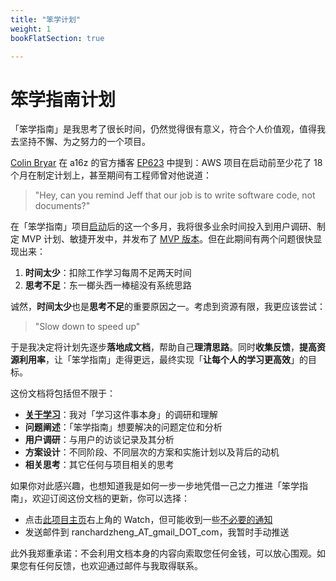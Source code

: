 ```yaml
---
title: "笨学计划"
weight: 1
bookFlatSection: true

---
```


# 笨学指南计划

「笨学指南」是我思考了很长时间，仍然觉得很有意义，符合个人价值观，值得我去坚持不懈、为之努力的一个项目。

[Colin Bryar](https://g.co/kgs/n5pDcS) 在 a16z 的官方播客 [EP623](https://future.a16z.com/podcasts/working-backwards-amazon-bezos-memos-releases-narratives/) 中提到：AWS 项目在启动前至少花了 18 个月在制定计划上，甚至期间有工程师曾对他说道：

> "Hey, can you remind Jeff that our job is to write software code, not documents?"

在「笨学指南」项目[启动](https://zhenghe-md.github.io/blog/2021/10/06/Announcing-the-start-of-project-LTTHW/)后的这一个多月，我将很多业余时间投入到用户调研、制定 MVP 计划、敏捷开发中，并发布了 [MVP 版本](http://learn-the-hard-way.cn/)。但在此期间有两个问题很快显现出来：

1. **时间太少**：扣除工作学习每周不足两天时间
2. **思考不足**：东一榔头西一棒槌没有系统思路

诚然，**时间太少**也是**思考不足**的重要原因之一。考虑到资源有限，我更应该尝试：

> "Slow down to speed up"

于是我决定将计划先逐步**落地成文档**，帮助自己**理清思路**。同时**收集反馈**，**提高资源利用率**，让「笨学指南」走得更远，最终实现「**让每个人的学习更高效**」的目标。

这份文档将包括但不限于：

* **[关于学习](/nerds-docs/docs/plan/metacognition/)**：我对「学习这件事本身」的调研和理解
* **问题阐述**：「笨学指南」想要解决的问题定位和分析
* **用户调研**：与用户的访谈记录及其分析
* **方案设计**：不同阶段、不同层次的方案和实施计划以及背后的动机
* **相关思考**：其它任何与项目相关的思考

如果你对此感兴趣，也想知道我是如何一步一步地凭借一己之力推进「笨学指南」，欢迎订阅这份文档的更新，你可以选择：

* 点击[此项目主页](https://github.com/ZhengHe-MD/nerds-docs)右上角的 Watch，但可能收到一些[不必要的通知](https://docs.github.com/en/account-and-profile/managing-subscriptions-and-notifications-on-github/setting-up-notifications/about-notifications)
* 发送邮件到 ranchardzheng_AT_gmail_DOT_com，我暂时手动推送

此外我郑重承诺：不会利用文档本身的内容向索取您任何金钱，可以放心围观。如果您有任何反馈，也欢迎通过邮件与我取得联系。